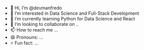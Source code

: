 - 👋 Hi, I’m @devmanfredo
- 👀 I’m interested in Data Science and Full-Stack Development
- 🌱 I’m currently learning Python for Data Science and React 
- 💞️ I’m looking to collaborate on ..
- 📫 How to reach me ...
- 😄 Pronouns: ...
- ⚡ Fun fact: ...

<!---
devmanfredo/devmanfredo is a ✨ special ✨ repository because its `README.md` (this file) appears on your GitHub profile.
You can click the Preview link to take a look at your changes.
--->
